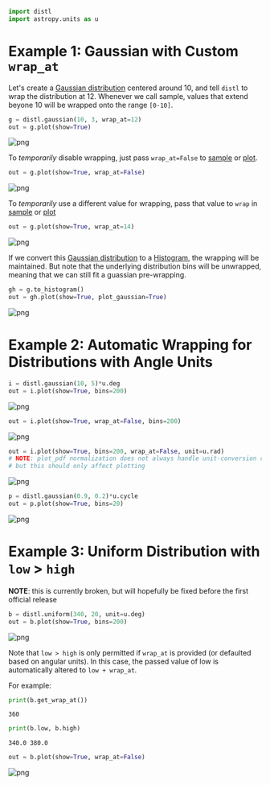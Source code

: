 ```python
import distl
import astropy.units as u
```

# Example 1: Gaussian with Custom `wrap_at`

Let's create a [Gaussian distribution](../api/Gaussian.md) centered around 10, and tell `distl` to wrap the distribution at 12.  Whenever we call sample, values that extend beyone 10 will be wrapped onto the range `[0-10]`.


```python
g = distl.gaussian(10, 3, wrap_at=12)
out = g.plot(show=True)
```


![png](wrapping_files/wrapping_2_0.png)


To _temporarily_ disable wrapping, just pass `wrap_at=False` to [sample](../api/Gaussian.sample.md) or [plot](../api/Gaussian.plot.md).


```python
out = g.plot(show=True, wrap_at=False)
```


![png](wrapping_files/wrapping_4_0.png)


To _temporarily_ use a different value for wrapping, pass that value to `wrap` in [sample](../api/Gaussian.sample.md) or [plot](../api/Gaussian.plot.md)


```python
out = g.plot(show=True, wrap_at=14)
```


![png](wrapping_files/wrapping_6_0.png)


If we convert this [Gaussian distribution](../api/Gaussian.md) to a [Histogram](../api/Histogram.md), the wrapping will be maintained.  But note that the underlying distribution bins will be unwrapped, meaning that we can still fit a guassian pre-wrapping.


```python
gh = g.to_histogram()
out = gh.plot(show=True, plot_gaussian=True)
```


![png](wrapping_files/wrapping_8_0.png)


# Example 2: Automatic Wrapping for Distributions with Angle Units


```python
i = distl.gaussian(10, 5)*u.deg
out = i.plot(show=True, bins=200)
```


![png](wrapping_files/wrapping_10_0.png)



```python
out = i.plot(show=True, wrap_at=False, bins=200)
```


![png](wrapping_files/wrapping_11_0.png)



```python
out = i.plot(show=True, bins=200, wrap_at=False, unit=u.rad)
# NOTE: plot_pdf normalization does not always handle unit-conversion correctly
# but this should only affect plotting
```


![png](wrapping_files/wrapping_12_0.png)



```python
p = distl.gaussian(0.9, 0.2)*u.cycle
out = p.plot(show=True, bins=20)
```


![png](wrapping_files/wrapping_13_0.png)


# Example 3: Uniform Distribution with `low` > `high`

**NOTE**: this is currently broken, but will hopefully be fixed before the first official release


```python
b = distl.uniform(340, 20, unit=u.deg)
out = b.plot(show=True, bins=200)
```


![png](wrapping_files/wrapping_15_0.png)


Note that `low > high` is only permitted if `wrap_at` is provided (or defaulted based on angular units).  In this case, the passed value of low is automatically altered to `low + wrap_at`.

For example:


```python
print(b.get_wrap_at())
```

    360



```python
print(b.low, b.high)
```

    340.0 380.0



```python
out = b.plot(show=True, wrap_at=False)
```


![png](wrapping_files/wrapping_19_0.png)



```python

```
